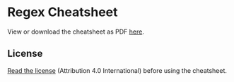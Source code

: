 # Regex Cheatsheet

View or download the cheatsheet as PDF [here](/cheatsheet.pdf).

## License

[Read the license](/LICENSE) (Attribution 4.0 International) before using the cheatsheet.